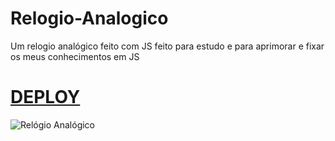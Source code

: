 # Relogio-Analogico
Um relogio analógico feito com JS feito para estudo e para aprimorar e fixar os meus conhecimentos em JS
# <a href="https://relogio-analogico-created-by-elias.netlify.app/">DEPLOY</a>
![Relógio Analógico](https://github.com/EliaxZen/Relogio-Analogico/assets/132005740/df39a232-4d89-4d15-9ce1-6620eb092831)
